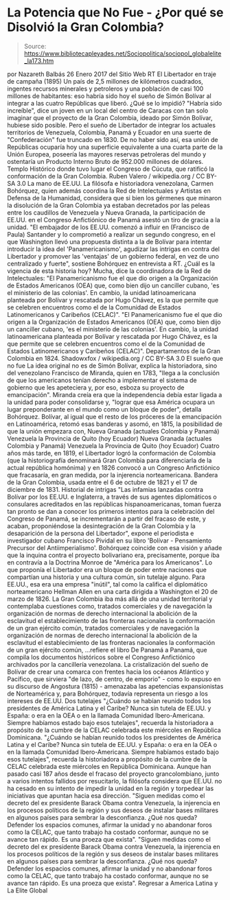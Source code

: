# La Potencia que No Fue - ¿Por qué se Disolvió la Gran Colombia?

> Source: https://www.bibliotecapleyades.net/Sociopolitica/sociopol_globalelite_la173.htm

por Nazareth Balbás 26 Enero 2017
del Sitio Web RT
El Libertador en traje de campaña (1895)
Un país de 2,5 millones de kilómetros cuadrados,
ingentes recursos minerales y petroleros
y una población de casi 100 millones de habitantes:
eso habría sido hoy el sueño de Simón Bolívar
al integrar a las cuatro Repúblicas que liberó.
¿Qué se lo impidió?
"Habría sido increíble", dice un joven en un local del centro de Caracas con tan solo imaginar que el proyecto de la Gran Colombia, ideado por Simón Bolívar, hubiese sido posible.
Pero el sueño de Libertador de integrar los actuales territorios de Venezuela, Colombia, Panamá y Ecuador en una suerte de "Confederación" fue truncado en 1830.
De no haber sido así, esa unión de Repúblicas ocuparía hoy una superficie equivalente a una cuarta parte de la Unión Europea, poseería las mayores reservas petroleras del mundo y ostentaría un Producto Interno Bruto de 952.000 millones de dólares.
Templo Histórico
donde tuvo lugar el Congreso de Cúcuta,
que ratificó la conformación de la Gran Colombia.
Ruben Valero / wikipedia.org / CC BY-SA 3.0
La mano de EE.UU. La filósofa e historiadora venezolana, Carmen Bohórquez, quien además coordina la Red de Intelectuales y Artistas en Defensa de la Humanidad, considera que si bien los gérmenes que minaron la disolución de la Gran Colombia ya estaban decretados por las peleas entre los caudillos de Venezuela y Nueva Granada, la participación de EE.UU. en el Congreso Anfictiónico de Panamá asestó un tiro de gracia a la unidad.
"El embajador de los EE.UU. comenzó a influir en (Francisco de Paula) Santander y lo comprometió a realizar un segundo congreso, en el que Washington llevó una propuesta distinta a la de Bolívar para intentar introducir la idea del 'Panamericanismo', agudizar las intrigas en contra del Libertador y promover las 'ventajas' de un gobierno federal, en vez de uno centralizado y fuerte", sostiene Bohórquez en entrevista a RT.
¿Cuál es la vigencia de esta historia hoy?
Mucha, dice la coordinadora de la Red de Intelectuales:
"El Panamericanismo fue el que dio origen a la Organización de Estados Americanos (OEA) que, como bien dijo un canciller cubano, 'es el ministerio de las colonias'. En cambio, la unidad latinoamericana planteada por Bolívar y rescatada por Hugo Chávez, es la que permite que se celebren encuentros como el de la Comunidad de Estados Latinomericanos y Caribeños (CELAC)".
"El Panamericanismo fue el que dio origen a la Organización de Estados Americanos (OEA) que, como bien dijo un canciller cubano,
'es el ministerio de las colonias'.
En cambio, la unidad latinoamericana planteada por Bolívar y rescatada por Hugo Chávez, es la que permite que se celebren encuentros como el de la Comunidad de Estados Latinomericanos y Caribeños (CELAC)".
Departamentos de la Gran Colombia en 1824.
Shadowxfox / wikipedia.org / CC BY-SA 3.0
El sueño que no fue La idea original no es de Simón Bolívar, explica la historiadora, sino del venezolano Francisco de Miranda, quien en 1783,
"llega a la conclusión de que los americanos tenían derecho a implementar el sistema de gobierno que les apeteciera y, por eso, esboza su proyecto de emancipación".
Miranda creía era que la independencia debía estar ligada a la unidad para poder consolidarse y,
"lograr que esa América ocupara un lugar preponderante en el mundo como un bloque de poder", detalla Bohórquez.
Bolívar, al igual que el resto de los próceres de la emancipación en Latinoamérica, retomó esas banderas y asomó, en 1815, la posibilidad de que la unión empezara con,
Nueva Granada (actuales Colombia y Panamá) Venezuela la Provincia de Quito (hoy Ecuador)
Nueva Granada (actuales Colombia y Panamá)
Venezuela
la Provincia de Quito (hoy Ecuador)
Cuatro años más tarde, en 1819, el Libertador logró la conformación de Colombia (que la historiografía denominará Gran Colombia para diferenciarla de la actual república homónima) y en 1826 convocó a un Congreso Anfictiónico que fracasaría, en gran medida, por la injerencia norteamericana.
Bandera de la Gran Colombia,
usada entre el 6 de octubre de 1821
y el 17 de diciembre de 1831.
Historial de intrigas
"Las infamias lanzadas contra Bolívar por los EE.UU. e Inglaterra, a través de sus agentes diplomáticos o consulares acreditados en las repúblicas hispanoamericanas, toman fuerza tan pronto se dan a conocer los primeros intentos para la celebración del Congreso de Panamá, se incrementarán a partir del fracaso de este, y acaban, proponiéndose la desintegración de la Gran Colombia y la desaparición de la persona del Libertador", expone el periodista e investigador cubano Francisco Pividal en su libro 'Bolívar - Pensamiento Precursor del Antiimperialismo'.
Bohórquez coincide con esa visión y añade que la inquina contra el proyecto bolivariano era, precisamente, porque iba en contravía a la Doctrina Monroe de "América para los Americanos".
Lo que proponía el Libertador era un bloque de poder entre naciones que compartían una historia y una cultura común, sin tutelaje alguno.
Para EE.UU., esa era una empresa "inútil", tal como la califica el diplomático norteamericano Hellman Allen en una carta dirigida a Washington el 20 de marzo de 1826. La Gran Colombia iba más allá de una unidad territorial y contemplaba cuestiones como,
tratados comerciales y de navegación la organización de normas de derecho internacional la abolición de la esclavitud el establecimiento de las fronteras nacionales la conformación de un gran ejército común,
tratados comerciales y de navegación
la organización de normas de derecho internacional
la abolición de la esclavitud
el establecimiento de las fronteras nacionales
la conformación de un gran ejército común,
...refiere el libro De Panamá a Panamá, que compila los documentos históricos sobre el Congreso Anfictiónico archivados por la cancillería venezolana. La cristalización del sueño de Bolívar de crear una comarca con frentes hacia los océanos Atlántico y Pacífico, que sirviera "de lazo, de centro, de emporio" - como lo expuso en su discurso de Angostura (1815) - amenazaba las apetencias expansionistas de Norteamérica y, para Bohórquez, todavía representa un riesgo a los intereses de EE.UU.
Dos tutelajes
"¿Cuándo se habían reunido todos los presidentes de América Latina y el Caribe? Nunca sin tutela de EE.UU. y España: o era en la OEA o en la llamada Comunidad Ibero-Americana. Siempre habíamos estado bajo esos tutelajes", recuerda la historiadora a propósito de la cumbre de la CELAC celebrada este miércoles en República Dominicana.
"¿Cuándo se habían reunido todos los presidentes de América Latina y el Caribe? Nunca sin tutela de EE.UU. y España: o era en la OEA o en la llamada Comunidad Ibero-Americana.
Siempre habíamos estado bajo esos tutelajes", recuerda la historiadora a propósito de la cumbre de la CELAC celebrada este miércoles en República Dominicana.
Aunque han pasado casi 187 años desde el fracaso del proyecto grancolombiano, junto a varios intentos fallidos por resucitarlo, la filósofa considera que EE.UU. no ha cesado en su intento de impedir la unidad en la región y torpedear las iniciativas que apuntan hacia esa dirección.
"Siguen medidas como el decreto del ex presidente Barack Obama contra Venezuela, la injerencia en los procesos políticos de la región y sus deseos de instalar bases militares en algunos países para sembrar la desconfianza. ¿Qué nos queda? Defender los espacios comunes, afirmar la unidad y no abandonar foros como la CELAC, que tanto trabajo ha costado conformar, aunque no se avance tan rápido. Es una proeza que exista".
"Siguen medidas como el decreto del ex presidente Barack Obama contra Venezuela, la injerencia en los procesos políticos de la región y sus deseos de instalar bases militares en algunos países para sembrar la desconfianza.
¿Qué nos queda? Defender los espacios comunes, afirmar la unidad y no abandonar foros como la CELAC, que tanto trabajo ha costado conformar, aunque no se avance tan rápido.
Es una proeza que exista".
Regresar a America Latina y La Elite Global
